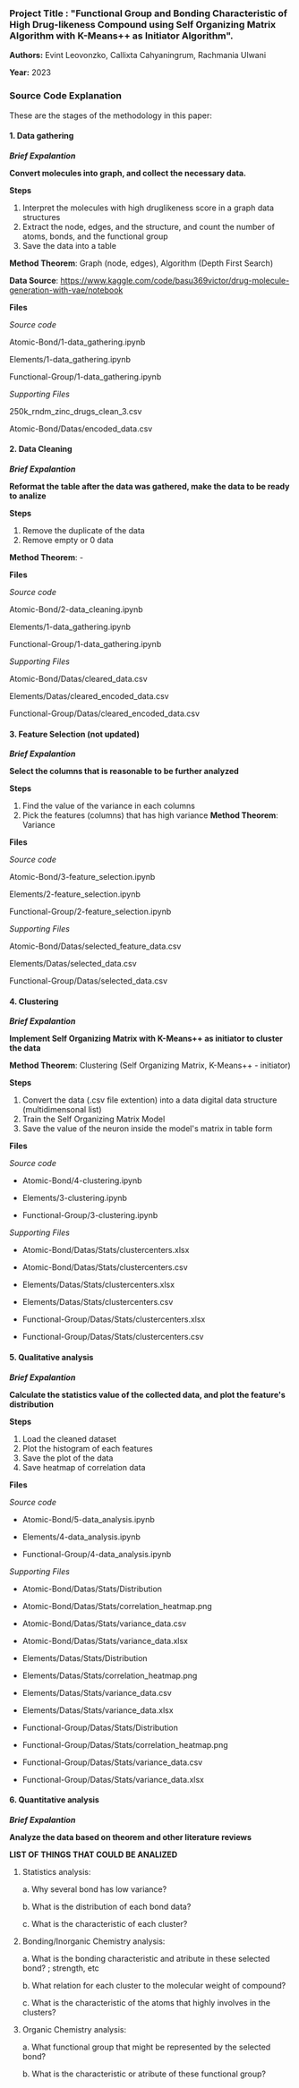 ### Project Title : "Functional Group and Bonding Characteristic of High Drug-likeness Compound using Self Organizing Matrix Algorithm with K-Means++ as Initiator Algorithm".

**Authors:** Evint Leovonzko, Callixta Cahyaningrum, Rachmania Ulwani

**Year:** 2023

### Source Code Explanation

These are the stages of the methodology in this paper:

#### 1. Data gathering
***Brief Expalantion***

**Convert molecules into graph, and collect the necessary data.**

**Steps**
1. Interpret the molecules with high druglikeness score in a graph data structures
2. Extract the node, edges, and the structure, and count the number of atoms, bonds, and the functional group
3. Save the data into a table

**Method Theorem**: Graph (node, edges), Algorithm (Depth First Search)

**Data Source**: https://www.kaggle.com/code/basu369victor/drug-molecule-generation-with-vae/notebook

**Files**

_Source code_

Atomic-Bond/1-data_gathering.ipynb

Elements/1-data_gathering.ipynb

Functional-Group/1-data_gathering.ipynb

_Supporting Files_

250k_rndm_zinc_drugs_clean_3.csv

Atomic-Bond/Datas/encoded_data.csv

#### 2. Data Cleaning
***Brief Expalantion***

**Reformat the table after the data was gathered, make the data to be ready to analize**

**Steps**
1. Remove the duplicate of the data
2. Remove empty or 0 data

**Method Theorem**: -

**Files**

_Source code_

Atomic-Bond/2-data_cleaning.ipynb

Elements/1-data_gathering.ipynb

Functional-Group/1-data_gathering.ipynb

_Supporting Files_

Atomic-Bond/Datas/cleared_data.csv

Elements/Datas/cleared_encoded_data.csv

Functional-Group/Datas/cleared_encoded_data.csv


#### 3. Feature Selection (not updated)
***Brief Expalantion***

**Select the columns that is reasonable to be further analyzed**

**Steps**
1. Find the value of the variance in each columns
2. Pick the features (columns) that has high variance 
**Method Theorem**: Variance

**Files**

_Source code_

Atomic-Bond/3-feature_selection.ipynb

Elements/2-feature_selection.ipynb

Functional-Group/2-feature_selection.ipynb

_Supporting Files_

Atomic-Bond/Datas/selected_feature_data.csv

Elements/Datas/selected_data.csv

Functional-Group/Datas/selected_data.csv

#### 4. Clustering 
***Brief Expalantion***

**Implement Self Organizing Matrix with K-Means++ as initiator to cluster the data**

**Method Theorem**: Clustering (Self Organizing Matrix, K-Means++ - initiator)

**Steps**
1. Convert the data (.csv file extention) into a data digital data structure (multidimensonal list)
2. Train the Self Organizing Matrix Model
3. Save the value of the neuron inside the model's matrix in table form

**Files**

_Source code_

- Atomic-Bond/4-clustering.ipynb

- Elements/3-clustering.ipynb

- Functional-Group/3-clustering.ipynb

_Supporting Files_

- Atomic-Bond/Datas/Stats/clustercenters.xlsx

- Atomic-Bond/Datas/Stats/clustercenters.csv

- Elements/Datas/Stats/clustercenters.xlsx

- Elements/Datas/Stats/clustercenters.csv

- Functional-Group/Datas/Stats/clustercenters.xlsx

- Functional-Group/Datas/Stats/clustercenters.csv

#### 5. Qualitative analysis
***Brief Expalantion***

**Calculate the statistics value of the collected data, and plot the feature's distribution**

**Steps**
1. Load the cleaned dataset
2. Plot the histogram of each features
3. Save the plot of the data
4. Save heatmap of correlation data

**Files**

_Source code_

- Atomic-Bond/5-data_analysis.ipynb

- Elements/4-data_analysis.ipynb

- Functional-Group/4-data_analysis.ipynb

_Supporting Files_

- Atomic-Bond/Datas/Stats/Distribution

- Atomic-Bond/Datas/Stats/correlation_heatmap.png

- Atomic-Bond/Datas/Stats/variance_data.csv

- Atomic-Bond/Datas/Stats/variance_data.xlsx

- Elements/Datas/Stats/Distribution

- Elements/Datas/Stats/correlation_heatmap.png

- Elements/Datas/Stats/variance_data.csv

- Elements/Datas/Stats/variance_data.xlsx

- Functional-Group/Datas/Stats/Distribution

- Functional-Group/Datas/Stats/correlation_heatmap.png

- Functional-Group/Datas/Stats/variance_data.csv

- Functional-Group/Datas/Stats/variance_data.xlsx


#### 6. Quantitative analysis
***Brief Expalantion***

**Analyze the data based on theorem and other literature reviews**

**LIST OF THINGS THAT COULD BE ANALIZED**
1. Statistics analysis:

    a. Why several bond has low variance?

    b. What is the distribution of each bond data?

    c. What is the characteristic of each cluster?

2. Bonding/Inorganic Chemistry analysis:

    a. What is the bonding characteristic and atribute in these selected bond? ; strength, etc

    b. What relation for each cluster to the molecular weight of compound?

    c. What is the characteristic of the atoms that highly involves in the clusters?

3. Organic Chemistry analysis:

    a. What functional group that might be represented by the selected bond?

    b. What is the characteristic or atribute of these functional group?